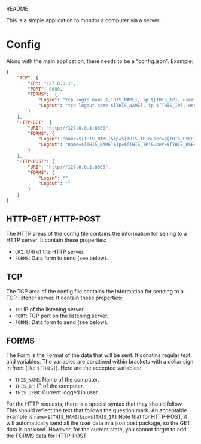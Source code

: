 README

This is a simple application to monitor a computer via a server. 

# Config

Along with the main application, there needs to be a "config.json". 
Example: 
```json
{
    "TCP": {
        "IP": "127.0.0.1",
        "PORT": 8080,
        "FORMS":  {
            "Login": "tcp login name $[THIS_NAME], ip $[THIS_IP], user $[THIS_USER]",
            "Logout": "tcp logout name $[THIS_NAME], ip $[THIS_IP], user $[THIS_USER]"
        }
    },
    "HTTP-GET": {
        "URI": "http://127.0.0.1:8080",
        "FORMS": {
            "Login": "name=$[THIS_NAME]&ip=$[THIS_IP]&user=$[THIS_USER]&type=login",
            "Logout": "name=$[THIS_NAME]&ip=$[THIS_IP]&user=$[THIS_USER]&type=logout"
        }
    },
    "HTTP-POST": {
        "URI": "http://127.0.0.1:8080",
        "FORMS": {
            "Login": "",
            "Logout": ""
        }
    }
}
```

## HTTP-GET / HTTP-POST

The HTTP areas of the config file contains the information for sening to a HTTP server. 
It contain these properties: 

* `URI`: URI of the HTTP server.
* `FORMS`: Data form to send (see below).

## TCP

The TCP area of the config file contains the information for sending to a TCP listener server. 
It contain these properties: 

* `IP`: IP of the listening server.
* `PORT`: TCP port on the listening server.
* `FORMS`: Data form to send (see below).

## FORMS

The Form is the Format of the data that will be sent. It conatins regular text, and variables.
The variables are conatined within brackets with a dollar sign in front (like `$[THIS]`). 
Here are the accepted variables: 

* `THIS_NAME`: Name of the computer.
* `THIS_IP`: IP of the computer.
* `THIS_USER`: Current logged in user.

For the HTTP requests, there is a special syntax that they should follow. 
This should reflect the text that follows the question mark. 
An acceptable example is `name=$[THIS_NAME]&ip=$[THIS_IP]` 
Note that for HTTP-POST, it will automatically send all the user data in a json post package, 
so the GET data is not used. However, for the current state, you cannot forget to add the FORMS 
data for HTTP-POST.